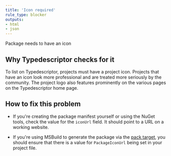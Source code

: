 ```yaml
---
title: 'Icon required'
rule_type: blocker
outputs:
- html
- json
---
```


Package needs to have an icon

## Why Typedescriptor checks for it

To list on Typedescriptor, projects must have a project icon.  Projects that have an icon look more professional and are treated more seriously by the community.  The project logo also features prominently on the various pages on the Typedescriptor home page.

## How to fix this problem

* If you're creating the package manifest yourself or using the NuGet tools, check the value for the `iconUrl` field.  It should point to a URL on a working website.

* If you're using MSBuild to generate the package via the [pack target][1], you should ensure that there is a value for `PackageIconUrl` being set in your project file.

[1]: https://docs.microsoft.com/en-us/nuget/reference/msbuild-targets#pack-target

